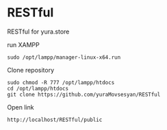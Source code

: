 # RESTful
RESTful for yura.store

run XAMPP
```
sudo /opt/lampp/manager-linux-x64.run
```


Clone repository
```
sudo chmod -R 777 /opt/lampp/htdocs
cd /opt/lampp/htdocs
git clone https://github.com/yuraMovsesyan/RESTful
```

Open link
```
http://localhost/RESTful/public
```